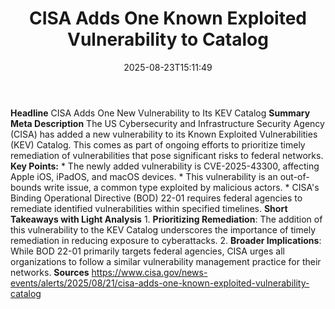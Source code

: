 ﻿---
title: "CISA Adds One Known Exploited Vulnerability to Catalog"
date: "2025-08-23T15:11:49"
category: "Markets"
summary: ""
slug: "cisa adds one known exploited vulnerability to catalog"
source_urls:
  - "https://www.cisa.gov/news-events/alerts/2025/08/21/cisa-adds-one-known-exploited-vulnerability-catalog"
seo:
  title: "CISA Adds One Known Exploited Vulnerability to Catalog | Hash n Hedge"
  description: ""
  keywords: ["news", "markets", "brief"]
---
**Headline** CISA Adds One New Vulnerability to Its KEV Catalog  **Summary Meta Description** The US Cybersecurity and Infrastructure Security Agency (CISA) has added a new vulnerability to its Known Exploited Vulnerabilities (KEV) Catalog. This comes as part of ongoing efforts to prioritize timely remediation of vulnerabilities that pose significant risks to federal networks.  **Key Points:**  * The newly added vulnerability is CVE-2025-43300, affecting Apple iOS, iPadOS, and macOS devices. * This vulnerability is an out-of-bounds write issue, a common type exploited by malicious actors. * CISA's Binding Operational Directive (BOD) 22-01 requires federal agencies to remediate identified vulnerabilities within specified timelines.  **Short Takeaways with Light Analysis**  1. **Prioritizing Remediation**: The addition of this vulnerability to the KEV Catalog underscores the importance of timely remediation in reducing exposure to cyberattacks. 2. **Broader Implications**: While BOD 22-01 primarily targets federal agencies, CISA urges all organizations to follow a similar vulnerability management practice for their networks.  **Sources** https://www.cisa.gov/news-events/alerts/2025/08/21/cisa-adds-one-known-exploited-vulnerability-catalog 
